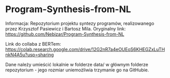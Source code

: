 # Program-Synthesis-from-NL
Informacja: Repozytorium projektu syntezy programów, realizowanego przez Krzysztof Pasiewicz i Bartosz Mila.
Oryginalny link: https://github.com/Nebizar/Program-Synthesis-from-NL


Link do collaba z BERTem: https://colab.research.google.com/drive/12G2nR7a4eOUEoS6KHEGZxLuTHnkN4A5u?usp=sharing

Dane należy umieścić lokalnie w folderze data/ w głównym folderze repozytorium - jego rozmiar uniemożliwia trzymanie go na GitHubie.
